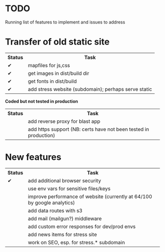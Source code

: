 TODO
========
Running list of features to implement and issues to address

# Transfer of old static site
<table>
<tr><th>Status</th><th>Task</th></tr>
<tr><td>&#10004;</td><td>mapfiles for js,css</td></tr>
<tr><td>&#10004;</td><td>get images in dist/build dir</td></tr>
<tr><td>&#10004;</td><td>get fonts in dist/build</td></tr>
<tr><td>&#10004;</td><td>add stress website (subdomain); perhaps serve static</td></tr>
</table>

**Coded but not tested in production**
<table>
<tr><th>Status</th><th>Task</th></tr>
<tr><td></td><td>add reverse proxy for blast app</td></tr>
<tr><td></td><td>add https support (NB: certs have not been tested in production)</td></tr>
</table>

# New features
<table>
<tr><th>Status</th><th>Task</th></tr>
<tr><td>&#10004;</td><td>add additional browser security</td></tr>
<tr><td></td><td>use env vars for sensitive files/keys</td></tr>
<tr><td></td><td>improve performance of website (currently at 64/100 by google analytics)</td></tr>
<tr><td></td><td>add data routes with s3</td></tr>
<tr><td></td><td>add mail (mailgun?) middleware</td></tr>
<tr><td></td><td>add custom error responses for dev/prod envs</td></tr>
<tr><td></td><td>add news items for stress site</td></tr>
<tr><td></td><td>work on SEO, esp. for stress.* subdomain</td></tr>
</table>
